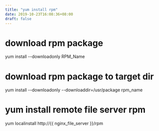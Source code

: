 ```yaml
---
title: "yum install rpm"
date: 2019-10-23T16:08:36+08:00
draft: false
---
```


# download rpm package
yum install --downloadonly RPM_Name

# download rpm package to target dir
yum install --downloadonly --downloaddir=/usr/package rpm_name

# yum install remote file server rpm
yum localinstall http://{{ nginx_file_server }}/rpm


